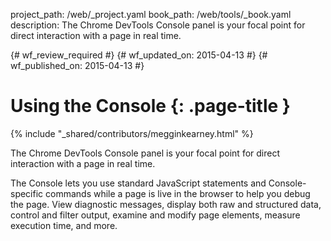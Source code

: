 project_path: /web/_project.yaml
book_path: /web/tools/_book.yaml
description: The Chrome DevTools Console panel is your focal point for direct interaction with a page in real time.

{# wf_review_required #}
{# wf_updated_on: 2015-04-13 #}
{# wf_published_on: 2015-04-13 #}

# Using the Console {: .page-title }

{% include "_shared/contributors/megginkearney.html" %}

The Chrome DevTools Console panel is your focal point for direct interaction with a page in real time.

The Console lets you use standard JavaScript statements and Console-specific commands while a page is live in the browser to help you debug the page. View diagnostic messages, display both raw and structured data, control and filter output, examine and modify page elements, measure execution time, and more.
